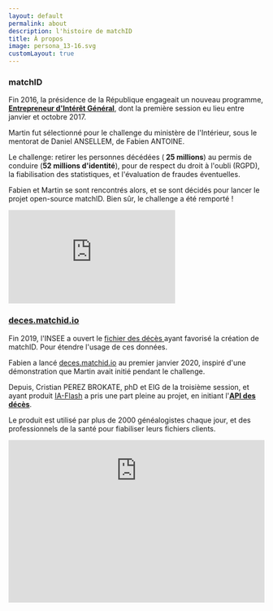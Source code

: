 ```yaml
---
layout: default
permalink: about
description: l'histoire de matchID
title: À propos
image: persona_13-16.svg
customLayout: true
---
```


<div class="rf-col-xl-6 rf-col-md-12">
    <h3>matchID</h3>
    <p>
    Fin 2016, la présidence de la République engageait un nouveau programme, <strong>
    <a titile="entrepreneur d'intérêt général" href="https://entrepreneur-interet-general.etalab.gouv.fr/">Entrepreneur d'Intérêt Général</a></strong>, dont la première session eu lieu entre janvier et octobre 2017.
    </p>
    <p>
    Martin fut sélectionné pour le challenge du ministère de l'Intérieur, sous le mentorat de Daniel ANSELLEM, de Fabien ANTOINE.
    </p>
    <p>
    Le challenge: retirer les personnes décédées (<strong> 25 millions</strong>) au permis de conduire (<strong>52 millions d'identité</strong>), pour de respect du droit à l'oubli (RGPD), la fiabilisation des statistiques, et l'évaluation de fraudes éventuelles.
    </p>
    <p>
    Fabien et Martin se sont rencontrés alors, et se sont décidés pour lancer le projet open-source matchID. Bien sûr, le challenge a été remporté !
    </p>
</div>

<div class="rf-col-xl-6 rf-col-md-12">
  <div class="rf-vcenter rf-responsive-vid" style="min-width:328px;min-height:184px;" width="100%">
    <iframe class="rf-responsive-vid__player" style="min-width:328px;min-height:184px;" frameborder=0
        src="https://www.dailymotion.com/embed/video/x7okqx1"
        allowfullscreen
        allow="autoplay; fullscreen">
    </iframe>
  </div>
</div>

<div class="rf-col-xl-12 rf-col-md-12">
<div class="rf-container--fluid">
<div class="rf-grid-row rf-grid-row--gutters-h" style="flex-direction: row-reverse;">

<div class="rf-col-xl-6 rf-col-md-12">
    <h3><a href="https://deces.matchid.io" title="moteur de recherche des décès">deces.matchid.io</a></h3>
    <p>
    Fin 2019, l'INSEE a ouvert le <a href="https://www.data.gouv.fr/fr/datasets/fichier-des-personnes-decedees/" title="fichier des décès"> fichier des décès </a> ayant favorisé la création de matchID. Pour étendre l'usage de ces données.
    </p>
    <p>
    Fabien a lancé <a href="https://deces.matchid.io" title="moteur de recherche des décès">deces.matchid.io</a> au premier janvier 2020, inspiré d'une démonstration que Martin avait initié pendant le challenge.
    </p>
    <p>
    Depuis, Cristian PEREZ BROKATE, phD et EIG de la troisième session, et ayant produit <a href="https://iaflash.fr">IA-Flash</a> a pris une part pleine au projet, en initiant l'<strong><a href="https://deces.matchid.io/deces/api/v1/docs/" title="API des décès">API des décès</a></strong>.
    </p>
    <p>
    Le produit est utilisé par plus de 2000 généalogistes chaque jour, et des professionnels de la santé pour fiabiliser leurs fichiers clients.
    </p>
</div>

<div class="rf-col-xl-6 rf-col-md-12">
  <div class="rf-vcenter" style="overflow:hidden">
    <iframe frameborder="0" width="100%" height="520px"
        scrolling="no" style="margin-top: -200px;"
        src="https://deces.matchid.io/search?q=Pompidou%20Georges"
    >
    </iframe>
  </div>
</div>

</div>
</div>
</div>
